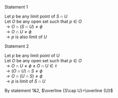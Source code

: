 Statement 1

Let $`p`$ be any limit point of $`S\cap U`$  
Let $`O`$ be any open set such that $`p \in O`$  
$`\rightarrow O\cap \left( S\cap U\right) \neq \phi`$  
$`\rightarrow O\cap U\neq \phi `$  
$`\rightarrow p`$ is also limit of $`U`$

Statement 2

Let $`p`$ be any limit point of $`U`$  
Let $`O`$ be any open set such that $`p \in O`$  
$`\rightarrow O\cap U\neq \phi \wedge O\cap U\in \tau `$  
$`\rightarrow \left( O\cap U\right) \cap S\neq \phi `$  
$`\rightarrow O\cap \left( U\cap S\right) \neq \phi `$  
$`\rightarrow p`$ is limit of $`S\cap U`$

By statement 1&2, $`\overline {S\cap U}=\overline {U}`$
